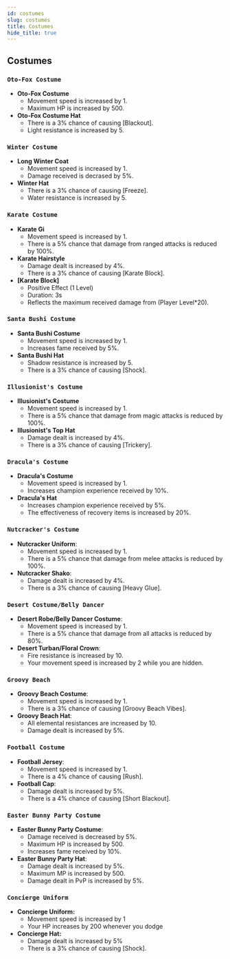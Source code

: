 ```yaml
---
id: costumes
slug: costumes
title: Costumes
hide_title: true
---
```

## **Costumes**

### ``Oto-Fox Costume``
- **Oto-Fox Costume**
  - Movement speed is increased by 1.
  - Maximum HP is increased by 500.
- **Oto-Fox Costume Hat**
  - There is a 3% chance of causing [Blackout].
  - Light resistance is increased by 5.
### ``Winter Costume``
- **Long Winter Coat**
  - Movement speed is increased by 1.
  - Damage received is decrased by 5%.
- **Winter Hat**
  - There is a 3% chance of causing [Freeze].
  - Water resistance is increased by 5.
### ``Karate Costume``
- **Karate Gi**
  - Movement speed is increased by 1.
  - There is a 5% chance that damage from ranged attacks is reduced by 100%.
- **Karate Hairstyle**
  - Damage dealt is increased by 4%.
  - There is a 3% chance of causing [Karate Block].
- **[Karate Block]**
  - Positive Effect (1 Level)
  - Duration: 3s
  - Reflects the maximum received damage from (Player Level*20).
### ``Santa Bushi Costume``
- **Santa Bushi Costume**
  - Movement speed is increased by 1.
  - Increases fame received by 5%.
- **Santa Bushi Hat**
  - Shadow resistance is increased by 5.
  - There is a 3% chance of causing [Shock].
### ``Illusionist's Costume``
- **Illusionist's Costume**
  - Movement speed is increased by 1.
  - There is a 5% chance that damage from magic attacks is reduced by 100%.
- **Illusionist's Top Hat**
  - Damage dealt is increased by 4%.
  - There is a 3% chance of causing [Trickery].
### ``Dracula's Costume``
- **Dracula's Costume**
  - Movement speed is increased by 1.
  - Increases champion experience received by 10%.
- **Dracula's Hat**
  - Increases champion experience received by 5%.
  - The effectiveness of recovery items is increased by 20%.
### ``Nutcracker's Costume``
- **Nutcracker Uniform**:
  - Movement speed is increased by 1.
  - There is a 5% chance that damage from melee attacks is reduced by 100%.
- **Nutcracker Shako**:
  - Damage dealt is increased by 4%.
  - There is a 3% chance of causing [Heavy Glue].
### ``Desert Costume/Belly Dancer``
- **Desert Robe/Belly Dancer Costume**:
  - Movement speed is increased by 1.
  - There is a 5% chance that damage from all attacks is reduced by 80%.
- **Desert Turban/Floral Crown**:
  - Fire resistance is increased by 10.
  - Your movement speed is increased by 2 while you are hidden.
### ``Groovy Beach``
- **Groovy Beach Costume**:
  - Movement speed is increased by 1.
  - There is a 3% chance of causing [Groovy Beach Vibes].
- **Groovy Beach Hat**:
  - All elemental resistances are increased by 10.
  - Damage dealt is increased by 5%.
### ``Football Costume``
- **Football Jersey**:
  - Movement speed is increased by 1.
  - There is a 4% chance of causing [Rush].
- **Football Cap**:
  - Damage dealt is increased by 5%.
  - There is a 4% chance of causing [Short Blackout].
### ``Easter Bunny Party Costume``
- **Easter Bunny Party Costume**:
  - Damage received is decreased by 5%.
  - Maximum HP is increased by 500.
  - Increases fame received by 10%.
- **Easter Bunny Party Hat**:
  - Damage dealt is increased by 5%.
  - Maximum MP is increased by 500.
  - Damage dealt in PvP is increased by 5%.
### ``Concierge Uniform``
- **Concierge Uniform:**
  - Movement speed is increased by 1
  - Your HP increases by 200 whenever you dodge
- **Concierge Hat:**
  - Damage dealt is increased by 5%
  - There is a 3% chance of causing [Shock].
